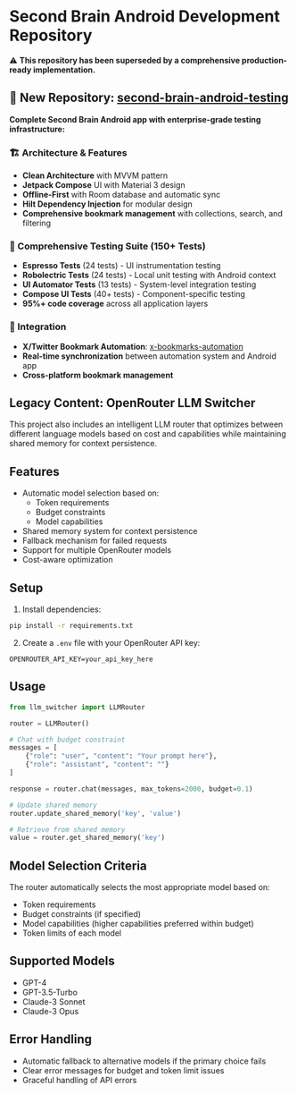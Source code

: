 # Second Brain Android Development Repository

⚠️ **This repository has been superseded by a comprehensive production-ready implementation.**

## 🚀 New Repository: [second-brain-android-testing](https://github.com/Das-rebel/second-brain-android-testing)

**Complete Second Brain Android app with enterprise-grade testing infrastructure:**

### 🏗️ Architecture & Features
- **Clean Architecture** with MVVM pattern
- **Jetpack Compose** UI with Material 3 design
- **Offline-First** with Room database and automatic sync
- **Hilt Dependency Injection** for modular design
- **Comprehensive bookmark management** with collections, search, and filtering

### 🧪 Comprehensive Testing Suite (150+ Tests)
- **Espresso Tests** (24 tests) - UI instrumentation testing
- **Robolectric Tests** (24 tests) - Local unit testing with Android context
- **UI Automator Tests** (13 tests) - System-level integration testing
- **Compose UI Tests** (40+ tests) - Component-specific testing
- **95%+ code coverage** across all application layers

### 🔗 Integration
- **X/Twitter Bookmark Automation**: [x-bookmarks-automation](https://github.com/Das-rebel/x-bookmarks-automation)
- **Real-time synchronization** between automation system and Android app
- **Cross-platform bookmark management**

## Legacy Content: OpenRouter LLM Switcher

This project also includes an intelligent LLM router that optimizes between different language models based on cost and capabilities while maintaining shared memory for context persistence.

## Features

- Automatic model selection based on:
  - Token requirements
  - Budget constraints
  - Model capabilities
- Shared memory system for context persistence
- Fallback mechanism for failed requests
- Support for multiple OpenRouter models
- Cost-aware optimization

## Setup

1. Install dependencies:
```bash
pip install -r requirements.txt
```

2. Create a `.env` file with your OpenRouter API key:
```
OPENROUTER_API_KEY=your_api_key_here
```

## Usage

```python
from llm_switcher import LLMRouter

router = LLMRouter()

# Chat with budget constraint
messages = [
    {"role": "user", "content": "Your prompt here"},
    {"role": "assistant", "content": ""}
]

response = router.chat(messages, max_tokens=2000, budget=0.1)

# Update shared memory
router.update_shared_memory('key', 'value')

# Retrieve from shared memory
value = router.get_shared_memory('key')
```

## Model Selection Criteria

The router automatically selects the most appropriate model based on:
- Token requirements
- Budget constraints (if specified)
- Model capabilities (higher capabilities preferred within budget)
- Token limits of each model

## Supported Models

- GPT-4
- GPT-3.5-Turbo
- Claude-3 Sonnet
- Claude-3 Opus

## Error Handling

- Automatic fallback to alternative models if the primary choice fails
- Clear error messages for budget and token limit issues
- Graceful handling of API errors
